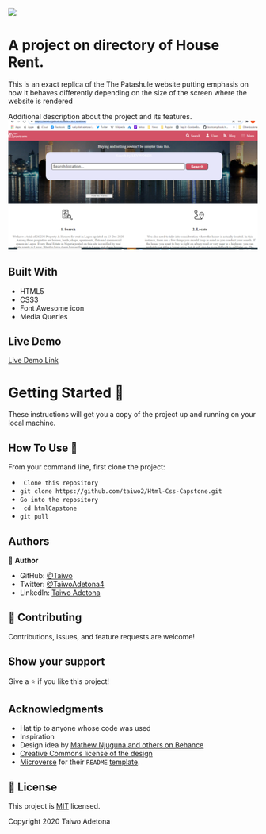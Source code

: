 ![](https://img.shields.io/badge/Microverse-blueviolet)

# A project on directory of House Rent.

This is an exact replica of the The Patashule website putting emphasis on how it behaves differently depending on the size of the screen where the website is rendered

Additional description about the project and its features.
![](./house.png)

## Built With

- HTML5
- CSS3
- Font Awesome icon
- Media Queries

## Live Demo

[Live Demo Link](https://taiwo2.github.io/Html-Css-Capstone/)

# Getting Started 🚀

These instructions will get you a copy of the project up and running on your local machine.

## How To Use 🔧

From your command line, first clone the project:

- ` Clone this repository`
- `git clone https://github.com/taiwo2/Html-Css-Capstone.git`
- `Go into the repository`
- ` cd htmlCapstone`
- `git pull`

## Authors

👤 **Author**

- GitHub: [@Taiwo](https://github.com/taiwo2)
- Twitter: [@TaiwoAdetona4](https://twitter.com/TaiwoAdetona4)
- LinkedIn: [Taiwo Adetona](https://www.linkedin.com/in/taiwo-waliyullahi-adetona-988898180/)

## 🤝 Contributing

Contributions, issues, and feature requests are welcome!

## Show your support

Give a ⭐️ if you like this project!

## Acknowledgments

- Hat tip to anyone whose code was used
- Inspiration
- Design idea by [Mathew Njuguna and others on Behance](https://www.behance.net/mathewnjuguna)
- [Creative Commons license of the design](https://creativecommons.org/licenses/by-nc/4.0)
- [Microverse](https://www.microverse.org/) for their `README` [template](https://github.com/microverseinc/readme-template).

## 📝 License

This project is [MIT](https://opensource.org/licenses/MIT) licensed.

Copyright 2020 Taiwo Adetona
